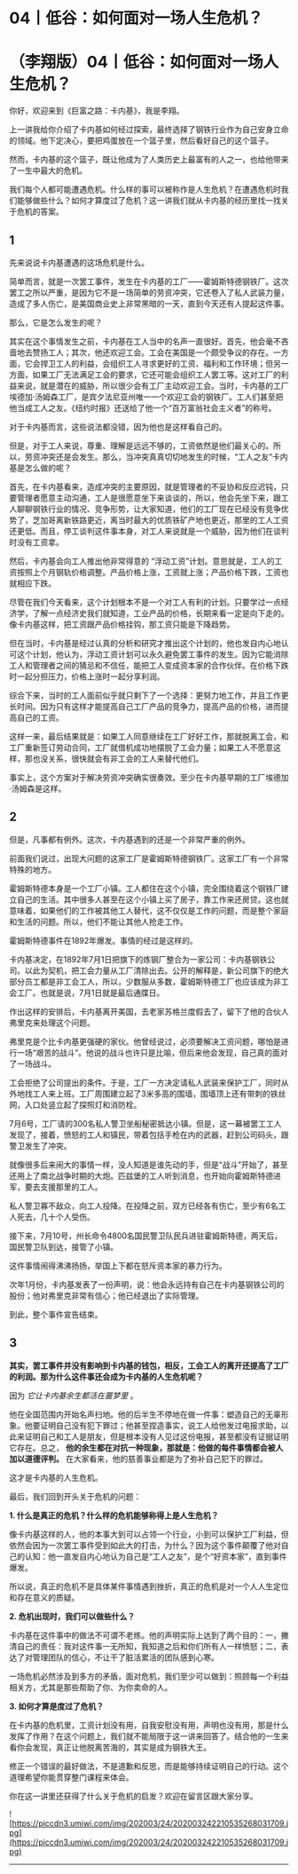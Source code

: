 # 04丨低谷：如何面对一场人生危机？

# （李翔版）04丨低谷：如何面对一场人生危机？

你好，欢迎来到《巨富之路：卡内基》，我是李翔。

上一讲我给你介绍了卡内基如何经过探索，最终选择了钢铁行业作为自己安身立命的领域。他下定决心，要把鸡蛋放在一个篮子里，然后看好自己的这个篮子。

然而，卡内基的这个篮子，既让他成为了人类历史上最富有的人之一，也给他带来了一生中最大的危机。

我们每个人都可能遭遇危机。什么样的事可以被称作是人生危机？在遭遇危机时我们能够做些什么？如何才算度过了危机？这一讲我们就从卡内基的经历里找一找关于危机的答案。

## 1

先来说说卡内基遭遇的这场危机是什么。

简单而言，就是一次罢工事件，发生在卡内基的工厂——霍姆斯特德钢铁厂。这次罢工之所以严重，是因为它不是一场简单的劳资冲突，它还卷入了私人武装力量，造成了多人伤亡，是美国商业史上非常黑暗的一天，直到今天还有人提起这件事。

那么，它是怎么发生的呢？

其实在这个事情发生之前，卡内基在工人当中的名声一直很好。首先，他会毫不吝啬地去赞扬工人；其次，他还欢迎工会。工会在美国是一个颇受争议的存在。一方面，它会捍卫工人的利益，会组织工人寻求更好的工资、福利和工作环境；但另一方面，如果工厂无法满足工会的要求，它还可能会组织工人罢工等。这对工厂的利益来说，就是潜在的威胁，所以很少会有工厂主动欢迎工会。当时，卡内基的工厂埃德加·汤姆森工厂，是宾夕法尼亚州唯一一个欢迎工会的钢铁厂。工人们甚至把他当成工人之友。《纽约时报》还送给了他一个“百万富翁社会主义者”的称号。

对于卡内基而言，这些说法都没错，因为他也是这样看自己的。

但是，对于工人来说，尊重、理解是远远不够的，工资依然是他们最关心的。所以，劳资冲突还是会发生。那么，当冲突真真切切地发生的时候，“工人之友”卡内基是怎么做的呢？

首先，在卡内基看来，造成冲突的主要原因，就是管理者的不妥协和反应迟钝，只要管理者愿意主动沟通，工人是很愿意坐下来谈谈的，所以，他会先坐下来，跟工人聊聊钢铁行业的情况、竞争形势，让大家知道，他们的工厂现在已经没有竞争优势了，芝加哥离新铁路更近，离当时最大的优质铁矿产地也更近，那里的工人工资还更低。而且，停工谈判这件事本身，对工人来说就是一个威胁，因为他们在谈判时没有工资拿。

然后，卡内基会向工人推出他非常得意的 “浮动工资”计划。意思就是，工人的工资按照上个月钢轨价格调整。产品价格上涨，工资就上涨；产品价格下跌，工资也就相应下跌。

尽管在我们今天看来，这个计划根本不是一个对工人有利的计划。只要学过一点经济学，了解一点经济史我们就知道，工业产品的价格，长期来看一定是向下走的。像卡内基这样，把工资跟产品价格挂钩，那工资只能是下降趋势。

但在当时，卡内基是经过认真的分析和研究才推出这个计划的，他也发自内心地认可这个计划，他认为，浮动工资计划可以永久避免罢工事件的发生。因为它能消除工人和管理者之间的猜忌和不信任，能把工人变成资本家的合作伙伴。在价格下跌时一起分担压力，价格上涨时一起分享利润。

综合下来，当时的工人面前似乎就只剩下了一个选择：更努力地工作，并且工作更长时间。因为只有这样才能提高自己工厂产品的竞争力，提高产品的价格，进而提高自己的工资。

这样一来，最后结果就是：如果工人同意继续在工厂好好工作，那就脱离工会，和工厂重新签订劳动合同，工厂就借机成功地摆脱了工会力量；如果工人不愿意这样，那也没关系，很快就会有非工会的工人来替代他们。

事实上，这个方案对于解决劳资冲突确实很奏效。至少在卡内基早期的工厂埃德加·汤姆森是这样。

## 2

但是，凡事都有例外。这次，卡内基遇到的还是一个非常严重的例外。

前面我们说过，出现大问题的这家工厂是霍姆斯特德钢铁厂。这家工厂有一个非常特殊的地方。

霍姆斯特德本身是一个工厂小镇。工人都住在这个小镇，完全围绕着这个钢铁厂建立自己的生活。其中很多人甚至在这个小镇上买了房子，靠工作来还房贷。这也就意味着，如果他们的工作被其他工人替代，这不仅仅是工作的问题，而是整个家庭和生活的问题。所以，他们不能让其他人抢走工作。

霍姆斯特德事件在1892年爆发。事情的经过是这样的。

卡内基决定，在1892年7月1日把旗下的炼钢厂整合为一家公司：卡内基钢铁公司。以此为契机，把工会力量从工厂清除出去。公开的解释是，新公司旗下的绝大部分员工都是非工会工人，所以，少数服从多数，霍姆斯特德工厂也应该成为非工会工厂。也就是说，7月1日就是最后通牒日。

作出这样的安排后，卡内基离开美国，去老家苏格兰度假去了，留下了他的合伙人弗里克来处理这个问题。

弗里克是个比卡内基更强硬的家伙。他曾经说过，必须要解决工资问题，哪怕是进行一场“艰苦的战斗”。他说的战斗也许只是比喻，但后来他会发现，自己真的面对了一场战斗。

工会拒绝了公司提出的条件。于是，工厂一方决定请私人武装来保护工厂，同时从外地找工人来上班。工厂周围建立起了3米多高的围墙，围墙顶上还有带刺的铁丝网，入口处竖立起了探照灯和消防栓。

7月6号，工厂请的300名私人警卫坐船秘密抵达小镇。但是，这一幕被罢工工人发现了，接着，愤怒的工人和镇民，带着包括手枪在内的武器，赶到公司码头，跟警卫发生了冲突。

就像很多后来闹大的事情一样，没人知道是谁先动的手，但是“战斗”开始了，甚至还用上了南北战争时期的大炮。匹兹堡的工人听到消息，也开始向霍姆斯特德进军，要去支援那里的工人。

私人警卫寡不敌众，向工人投降。在投降之前，双方已经各有伤亡，至少有6名工人死去，几十个人受伤。

接下来，7月10号，州长命令4800名国民警卫队民兵进驻霍姆斯特德，两天后，国民警卫队到达，接管了小镇。

这件事情闹得沸沸扬扬，举国上下都在怒斥资本家的暴力行为。

次年1月份，卡内基发表了一份声明，说：他会永远持有自己在卡内基钢铁公司的股份；他对弗里克非常有信心；他已经退出了实际管理。

到此，整个事件宣告结束。

## 3

 **其实，罢工事件并没有影响到卡内基的钱包，相反，工会工人的离开还提高了工厂的利润。那为什么这件事还会成为卡内基的人生危机呢？**

因为 *它让卡内基余生都活在噩梦里* 。

他在全国范围内开始名声扫地。他的后半生不停地在做一件事：塑造自己的无辜形象。他要证明自己没有犯下罪过；他甚至捏造事实，说工人给他发过电报求助，以此来证明自己和工人是朋友，但是根本没有人见过这份电报，甚至都没有证据证明它存在。总之， **他的余生都在对抗一种现象，那就是：他做的每件事情都会被人加以道德评判。** 在大家看来，他的慈善事业都是为了弥补自己犯下的罪过。

这才是卡内基的人生危机。

最后，我们回到开头关于危机的问题：

 **1. 什么是真正的危机？什么样的危机能够称得上是人生危机？**

像卡内基这样的人，他的本事大到可以占领一个行业，小到可以保护工厂利益，但依然会因为一次罢工事件受到如此大的打击，为什么？因为这个事件颠覆了他对自己的认知：他一直发自内心地认为自己是“工人之友”，是个“好资本家”，直到事件爆发。

所以说，真正的危机不是具体某件事情遇到挫折，真正的危机是对一个人人生定位和存在意义的质疑。

 **2. 危机出现时，我们可以做些什么？**

卡内基在这件事中的做法不可谓不老练。他的声明实际上达到了两个目的：一，撇清自己的责任：我对这件事一无所知，我知道之后和你们所有人一样愤怒；二，表达了对管理团队的信心，不让干了脏活累活的团队感到心寒。

一场危机必然涉及到多方的矛盾，面对危机，我们至少可以做到：照顾每一个利益相关方，尤其是那些帮助了你、为你卖命的人。

 **3. 如何才算是度过了危机？**

在卡内基的危机里，工资计划没有用，自我安慰没有用，声明也没有用，那是什么发挥了作用？在这个问题上，我们就不能局限于这一讲来回答了。结合他的一生来看你会发现，真正让他脱离苦海的，其实是成为钢铁大王。

修正一个错误的最好做法，不是道歉和反思，而是能够持续证明自己的行动。这个道理希望你能贯穿整门课程来体会。

你在这一讲里还获得了什么关于危机的启发？欢迎在留言区跟大家分享。

![https://piccdn3.umiwi.com/img/202003/24/202003242210535268031709.jpg](https://piccdn3.umiwi.com/img/202003/24/202003242210535268031709.jpg)

---
